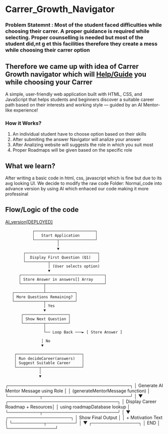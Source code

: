 # Carrer_Growth_Navigator

<h3><b>Problem Statemnt :</b> Most of the student faced difficulties while choosing their carrer. A proper guidance is required while selecting. Proper counselling is needed but most of the student did,nt g et this facilities therefore they create a mess while choosing their carrer option</h3>

<h2>Therefore we came up with idea of Carrer Growth navigator which will <u>Help/Guide</u> you while choosing your Carrer </h2>
<p>A simple, user-friendly web application built with HTML, CSS, and JavaScript that helps students and beginners discover a suitable career path based on their interests and working style — guided by an AI Mentor-like experience!</p>

<h3>How it Works?</h3>
<ol>
  <li>An individual student have to choose option based on their skills</li>
  <li>After submiting the answer Navigator will analize your answer </li>
  <li>After Analizing website will suggests the role in which you suit most </li>
  <li>Proper Roadmaps will be given based on the specific role</li>
</ol>




<h2>What we learn?</h2>
<p>
  After writing a basic code in html, css, javascript which is fine but due to its avg looking UI. We decide to modify the raw code Folder: Normal_code into advance version by using AI which enhaced our code making it more professinal
</p>

<h2>Flow/Logic of the code </h2>

[AI_version[DEPLOYED]]([URL](https://celebrated-muffin-525af3.netlify.app/))


                ┌───────────────────────────┐
                │   Start Application       │
                └──────────┬────────────────┘
                           │
                           ▼
            ┌────────────────────────────────┐
            │  Display First Question (Q1)   │
            └──────────┬─────────────────────┘
                       │ (User selects option)
                       ▼
          ┌─────────────────────────────────────┐
          │ Store Answer in answers[] Array     │
          └──────────┬──────────────────────────┘
                     │
       ┌─────────────┴─────────────┐
       │ More Questions Remaining? │
       └─────────────┬─────────────┘
                     │ Yes
                     ▼
           ┌────────────────────┐
           │ Show Next Question │
           └─────────┬──────────┘
                     │
                     └── Loop Back ───► [ Store Answer ]

                    │ No
                    ▼

        ┌─────────────────────────────┐
        │ Run decideCareer(answers)   │
        │ Suggest Suitable Career     │
        └──────────┬──────────────────┘
                   │
                   ▼
  ┌───────────────────────────────────────┐
  │ Generate AI Mentor Message using Role │
  │ (generateMentorMessage function)      │
  └──────────┬────────────────────────────┘
             │
             ▼
  ┌───────────────────────────────────┐
  │ Display Career Roadmap + Resources│
  │ using roadmapDatabase lookup      │
  └──────────┬────────────────────────┘
             │
             ▼
       ┌────────────────────┐
       │ Show Final Output  │
       │ + Motivation Text  │
       └──────────┬─────────┘
                  │
                  ▼
            ┌───────────────┐
            │     END       │
            └───────────────┘




